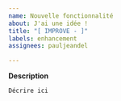 ```yaml
---
name: Nouvelle fonctionnalité
about: J'ai une idée !
title: "[ IMPROVE - ]"
labels: enhancement
assignees: pauljeandel

---
```


**Description**
```
Décrire ici
```
